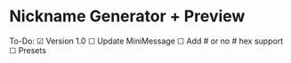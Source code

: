 # Nickname Generator + Preview

To-Do:
☑ Version 1.0
☐ Update MiniMessage
☐ Add # or no # hex support
☐ Presets
